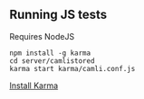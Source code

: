 ## Running JS tests ##

Requires NodeJS

    npm install -g karma
    cd server/camlistored
    karma start karma/camli.conf.js

[Install Karma](http://karma-runner.github.io/0.8/intro/installation.html)
